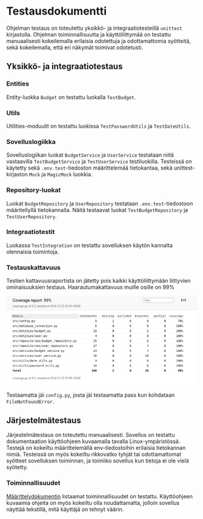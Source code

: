 # Testausdokumentti

Ohjelman testaus on toteutettu yksikkö- ja integraatiotesteillä `unittest` kirjastolla. Ohjelman toiminnallisuutta ja käyttöliittymää on testattu manuaalisesti kokeilemalla erilaisia odotettuja ja odottamattomia syötteitä, sekä kokeilemalla, että eri näkymät toimivat odotetusti.

## Yksikkö- ja integraatiotestaus

### Entities

Entity-luokka `Budget` on testattu luokalla `TestBudget`.

### Utils

Utilities-moduulit on testattu luokissa `TestPasswordUtils` ja `TestDateUtils`.

### Sovelluslogiikka

Sovelluslogiikan luokat `BudgetService` ja `UserService` testataan niitä vastaavilla `TestBudgetService` ja `TestUserService` testiluokilla. Testeissä on käytetty sekä `.env.test`-tiedoston määrittelemää tietokantaa, sekä unittest-kirjaston `Mock` ja `MagicMock` luokkia.

### Repository-luokat

Luokat `BudgetRepository` ja `UserRepository` testataan `.env.test`-tiedostoon määritellyllä tietokannalla. Näitä testaavat luokat `TestBudgetRepository` ja `TestUserRepository`.

### Integraatiotestit

Luokassa `TestIntegration` on testattu sovelluksen käytön kannalta olennaisia toimintoja.

### Testauskattavuus

Testien kattavuusraportista on jätetty pois kaikki käyttöliittymään liittyvien ominaisuuksien testaus. Haarautumakattavuus muille osille on 99%

![Haarautumakattavuus](./images/coverage.png)

Testaamatta jäi `config.py`, josta jäi testaamatta pass kun kohdataan `FileNotFoundError`.

## Järjestelmätestaus

Järjestelmätestaus on toteutettu manuaalisesti. Sovellus on testattu dokumentaation käyttöohjeen kuvaamalla tavalla Linux-ympäristössä. Testejä on kokeiltu määrittelemällä env-tiedostoihin erilaisia tietokannan nimiä. Testeissä on myös kokeiltu rikkovatko tyhjät tai odottamattomat syötteet sovelluksen toiminnan, ja toimiiko sovellus kun tietoja ei ole vielä syötetty.

### Toiminnallisuudet

[Määrittelydokumentin](./vaatimusmaarittely.md) listaamat toiminnallisuudet on testattu. Käyttöohjeen kuvaamia ohjeita on myös kokeiltu olla noudattamatta, jolloin sovellus näyttää tekstillä, mitä käyttäjä on tehnyt väärin.